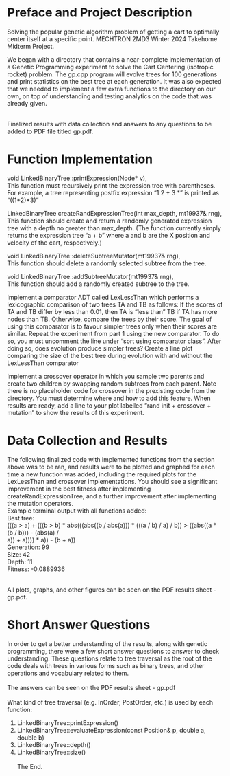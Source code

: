 # Preface and Project Description
Solving the popular genetic algorithm problem of getting a cart to optimally center itself at a specific point. MECHTRON 2MD3 Winter 2024 Takehome Midterm Project.

We began with a directory that contains a near-complete implementation of a Genetic Programming experiment to solve the Cart Centering (isotropic rocket) problem.  The gp.cpp program will evolve trees for 100 generations and print statistics on the best tree at each generation. It was also expected that we needed to implement a few extra functions to the directory on our own, on top of understanding and testing analytics on the code that was already given. <br><br>

Finalized results with data collection and answers to any questions to be added to PDF file titled gp.pdf.

# Function Implementation
void LinkedBinaryTree::printExpression(Node* v), <br>
This function must recursively print the expression tree with parentheses. For example, a tree representing postfix expression “1 2 + 3 *” is printed as “((1+2)*3)”

LinkedBinaryTree createRandExpressionTree(int max_depth, mt19937& rng), <br>
This function should create and return a randomly generated expression tree with a depth no greater than max_depth. (The function currently simply returns the expression tree “a + b” where a and b are the X position and velocity of the cart, respectively.) 

void LinkedBinaryTree::deleteSubtreeMutator(mt19937& rng), <br>
This function should delete a randomly selected subtree from the tree.

void LinkedBinaryTree::addSubtreeMutator(mt19937& rng), <br>
This function should add a randomly created subtree to the tree.

Implement a comparator ADT called LexLessThan which performs a lexicographic comparison of two trees TA and TB as follows: If the scores of TA and TB differ by less than 0.01, then TA is “less than” TB if TA has more nodes than TB. Otherwise, compare the trees by their score. The goal of using this comparator is to favour simpler trees only when their scores are similar. Repeat the experiment from part 1 using the new comparator. To do so, you must uncomment the line under “sort using comparator class”. After doing so, does evolution produce simpler trees? Create a line plot comparing the size of the best tree during evolution with and without the LexLessThan comparator<br>

Implement a crossover operator in which you sample two parents and create two children by swapping random subtrees from each parent. Note there is no placeholder code for crossover in the prexisting code from the directory. You must determine where and how to add this feature. When results are ready, add a line to your plot labelled “rand init + crossover + mutation” to show the results of this experiment. <br>

# Data Collection and Results
The following finalized code with implemented functions from the section above was to be ran, and results were to be plotted and graphed for each time a new function was added, including the required plots for the LexLessThan and crossover implementations. You should see a significant improvement in the best fitness after implementing createRandExpressionTree, and a further improvement after implementing the mutation operators. <br>
Example terminal output with all functions added: <br>
Best tree: <br>
(((a > a) + (((b > b) * abs(((abs((b / abs(a))) * (((a / b) / a) / b)) > ((abs((a * (b / b))) - (abs(a) / <br>
a)) + a)))) * a)) - (b + a)) <br>
Generation: 99 <br>
Size: 42 <br>
Depth: 11 <br>
Fitness: -0.0889936 <br> <br>

All plots, graphs, and other figures can be seen on the PDF results sheet - gp.pdf.

# Short Answer Questions
In order to get a better understanding of the results, along with genetic programming, there were a few short answer questions to answer to check understanding. These questions relate to tree traversal as the root of the code deals with trees in various forms such as binary trees, and other operations and vocabulary related to them. <br><br>
The answers can be seen on the PDF results sheet - gp.pdf <br><br>
What kind of tree traversal (e.g. InOrder, PostOrder, etc.) is used by each function:
1. LinkedBinaryTree::printExpression() 
2. LinkedBinaryTree::evaluateExpression(const Position& p, double a, double b)
3. LinkedBinaryTree::depth()
4. LinkedBinaryTree::size() <br> <br>
The End.
